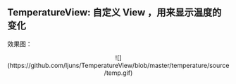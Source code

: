 ## TemperatureView: 自定义 View ，用来显示温度的变化
效果图：<br/>
<div align=center>
![](https://github.com/ljuns/TemperatureView/blob/master/temperature/source/temp.gif)<br/>
</div>
